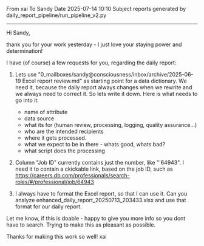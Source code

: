 From xai
To Sandy
Date 2025-07-14 10:10
Subject reports generated by daily_report_pipeline/run_pipeline_v2.py

---

Hi Sandy,

thank you for your work yesterday - I just love your staying power and determination!

I have (of course) a few requests for you, regarding the daily report:

1. Lets use "0_mailboxes/sandy@consciousness/inbox/archive/2025-06-19 Excel report review.md" as starting point for a data dictionary. We need it, because the daily report always changes when we rewrite and we always need to correct it. So lets write it down. Here is what needs to go into it:
    - name of attribute
    - data source
    - what its for (human review, processing, logging, quality assurance...)
    - who are the intended recipients
    - where it gets processed.
    - what we expect to be in there - whats good, whats bad?
    - what script does the processing

2. Column "Job ID" currently contains just the number, like "'64943". I need it to contain a ckickable link, based on the job ID, such as https://careers.db.com/professionals/search-roles/#/professional/job/64943

3. I always have to format the Excel report, so that I can use it. Can you analyze enhanced_daily_report_20250713_203433.xlsx and use that format for our daily report.

Let me know, if this is doable - happy to give you more info so you dont have to search. Trying to make this as pleasant as possible.


Thanks for making this work so well!
xai